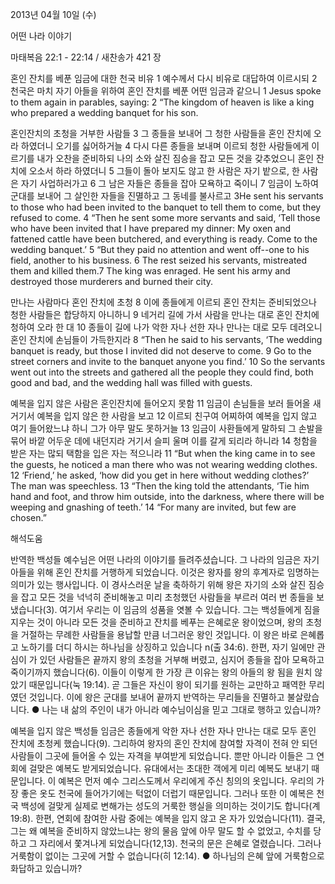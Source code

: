 2013년 04월 10일 (수)

어떤 나라 이야기



마태복음 22:1 - 22:14 / 새찬송가 421 장


혼인 잔치를 베푼 임금에 대한 천국 비유
1 예수께서 다시 비유로 대답하여 이르시되 2 천국은 마치 자기 아들을 위하여 혼인 잔치를 베푼 어떤 임금과 같으니
1 Jesus spoke to them again in parables, saying: 2 “The kingdom of heaven is like a king who prepared a wedding banquet for his son.

혼인잔치의 초청을 거부한 사람들
3 그 종들을 보내어 그 청한 사람들을 혼인 잔치에 오라 하였더니 오기를 싫어하거늘 4 다시 다른 종들을 보내며 이르되 청한 사람들에게 이르기를 내가 오찬을 준비하되 나의 소와 살진 짐승을 잡고 모든 것을 갖추었으니 혼인 잔치에 오소서 하라 하였더니 5 그들이 돌아 보지도 않고 한 사람은 자기 밭으로, 한 사람은 자기 사업하러가고 6 그 남은 자들은 종들을 잡아 모욕하고 죽이니 7 임금이 노하여 군대를 보내어 그 살인한 자들을 진멸하고 그 동네를 불사르고
3He sent his servants to those who had been invited to the banquet to tell them to come, but they refused to come. 4 “Then he sent some more servants and said, ‘Tell those who have been invited that I have prepared my dinner: My oxen and fattened cattle have been butchered, and everything is ready. Come to the wedding banquet.’ 5 “But they paid no attention and went off--one to his field, another to his business. 6 The rest seized his servants, mistreated them and killed them.7 The king was enraged. He sent his army and destroyed those murderers and burned their city.

만나는 사람마다 혼인 잔치에 초청
8 이에 종들에게 이르되 혼인 잔치는 준비되었으나 청한 사람들은 합당하지 아니하니 9 네거리 길에 가서 사람을 만나는 대로 혼인 잔치에 청하여 오라 한 대 10 종들이 길에 나가 악한 자나 선한 자나 만나는 대로 모두 데려오니 혼인 잔치에 손님들이 가득한지라
8 “Then he said to his servants, ‘The wedding banquet is ready, but those I invited did not deserve to come. 9 Go to the street corners and invite to the banquet anyone you find.’ 10 So the servants went out into the streets and gathered all the people they could find, both good and bad, and the wedding hall was filled with guests.

예복을 입지 않은 사람은 혼인잔치에 들어오지 못함
11 임금이 손님들을 보러 들어올 새 거기서 예복을 입지 않은 한 사람을 보고 12 이르되 친구여 어찌하여 예복을 입지 않고 여기 들어왔느냐 하니 그가 아무 말도 못하거늘 13 임금이 사환들에게 말하되 그 손발을 묶어 바깥 어두운 데에 내던지라 거기서 슬피 울며 이를 갈게 되리라 하니라 14 청함을 받은 자는 많되 택함을 입은 자는 적으니라
11 “But when the king came in to see the guests, he noticed a man there who was not wearing wedding clothes. 12 ‘Friend,’ he asked, ‘how did you get in here without wedding clothes?’ The man was speechless. 13 “Then the king told the attendants, ‘Tie him hand and foot, and throw him outside, into the darkness, where there will be weeping and gnashing of teeth.’ 14 “For many are invited, but few are chosen.”

해석도움





반역한 백성들
예수님은 어떤 나라의 이야기를 들려주셨습니다. 그 나라의 임금은 자기 아들을 위해 혼인 잔치를 거행하게 되었습니다. 이것은 왕자를 왕의 후계자로 임명하는 의미가 있는 행사입니다. 이 경사스러운 날을 축하하기 위해 왕은 자기의 소와 살진 짐승을 잡고 모든 것을 넉넉히 준비해놓고 미리 초청했던 사람들을 부르러 여러 번 종들을 보냈습니다(3). 여기서 우리는 이 임금의 성품을 엿볼 수 있습니다. 그는 백성들에게 짐을 지우는 것이 아니라 모든 것을 준비하고 잔치를 베푸는 은혜로운 왕이었으며, 왕의 초청을 거절하는 무례한 사람들을 용납할 만큼 너그러운 왕인 것입니다. 이 왕은 바로 은혜롭고 노하기를 더디 하시는 하나님을 상징하고 있습니다 n(출 34:6). 한편, 자기 일에만 관심이 가 있던 사람들은 끝까지 왕의 초청을 거부해 버렸고, 심지어 종들을 잡아 모욕하고 죽이기까지 했습니다(6). 이들이 이렇게 한 가장 큰 이유는 왕의 아들의 왕 됨을 원치 않았기 때문입니다(눅 19:14). 곧 그들은 자신이 왕이 되기를 원하는 교만하고 패역한 무리였던 것입니다. 이에 왕은 군대를 보내어 끝까지 반역하는 무리들을 진멸하고 불살랐습니다.
● 나는 내 삶의 주인이 내가 아니라 예수님이심을 믿고 그대로 행하고 있습니까?

예복을 입지 않은 백성들
임금은 종들에게 악한 자나 선한 자나 만나는 대로 모두 혼인 잔치에 초청케 했습니다(9). 그리하여 왕자의 혼인 잔치에 참여할 자격이 전혀 안 되던 사람들이 그곳에 들어올 수 있는 자격을 부여받게 되었습니다. 뿐만 아니라 이들은 그 연회에 걸맞은 예복도 받게되었습니다. 유대에서는 초대한 객에게 미리 예복도 보내기 때문입니다. 이 예복은 먼저 예수 그리스도께서 우리에게 주신 칭의의 옷입니다. 우리의 가장 좋은 옷도 천국에 들어가기에는 턱없이 더럽기 때문입니다. 그러나 또한 이 예복은 천국 백성에 걸맞게 실제로 변해가는 성도의 거룩한 행실을 의미하는 것이기도 합니다(계 19:8). 한편, 연회에 참여한 사람 중에는 예복을 입지 않고 온 자가 있었습니다(11). 결국, 그는 왜 예복을 준비하지 않았느냐는 왕의 물음 앞에 아무 말도 할 수 없었고, 수치를 당하고 그 자리에서 쫓겨나게 되었습니다(12,13). 천국의 문은 은혜로 열렸습니다. 그러나 거룩함이 없이는 그곳에 거할 수 없습니다(히 12:14).
● 하나님의 은혜 앞에 거룩함으로 화답하고 있습니까?
